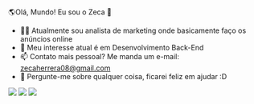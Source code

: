 🌎Olá, Mundo! Eu sou o Zeca 👋 
- 👩‍💻 Atualmente sou analista de marketing onde basicamente faço os anúncios online
- 🎯 Meu interesse atual é em Desenvolvimento Back-End
- 📫 Contato mais pessoal? Me manda um e-mail: zecaherrera08@gmail.com
- 💬 Pergunte-me sobre qualquer coisa, ficarei feliz em ajudar :D

[<img src = "https://img.shields.io/badge/twitter-%231DA1F2.svg?&style=for-the-badge&logo=twitter&logoColor=white" />](https://twitter.com/JosVinc47335387) [<img src = "https://img.shields.io/badge/linkedin-%230077B5.svg?&style=for-the-badge&logo=linkedin&logoColor=white" />](https://www.linkedin.com/in/jose-vin%C3%ADcius-a867a71a7/) [<img src = "https://img.shields.io/badge/instagram-%23E4405F.svg?&style=for-the-badge&logo=instagram&logoColor=white">](https://www.instagram.com/zecaherrera/)

